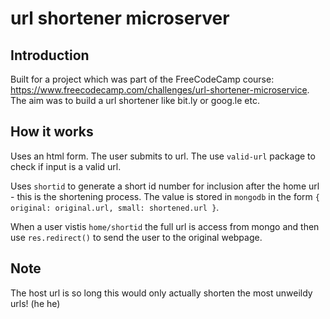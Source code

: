 # url shortener microserver

## Introduction 

Built for a project which was part of the FreeCodeCamp course: https://www.freecodecamp.com/challenges/url-shortener-microservice. The aim was to build a url shortener like bit.ly or goog.le etc.

## How it works

Uses an html form. The user submits to url. The use `valid-url` package to check if input is a valid url. 

Uses `shortid` to generate a short id number for inclusion after the home url - this is the shortening process. The value is stored in `mongodb` in the form `{ original: original.url, small: shortened.url }`.

When a user vistis `home/shortid` the full url is access from mongo and then use `res.redirect()` to send the user to the original webpage.


## Note
The host url is so long this would only actually shorten the most unweildy urls! (he he)

